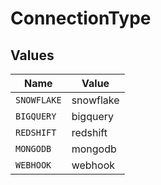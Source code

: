 # ConnectionType


## Values

| Name        | Value       |
| ----------- | ----------- |
| `SNOWFLAKE` | snowflake   |
| `BIGQUERY`  | bigquery    |
| `REDSHIFT`  | redshift    |
| `MONGODB`   | mongodb     |
| `WEBHOOK`   | webhook     |